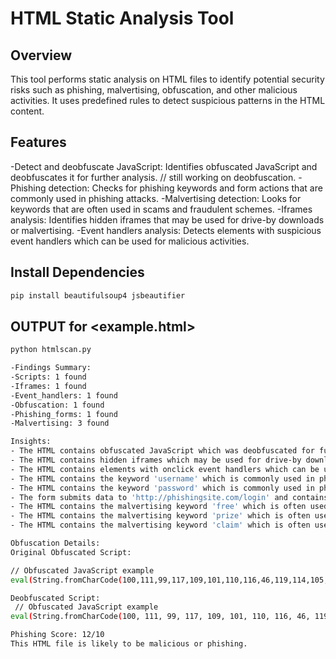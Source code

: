 # HTML Static Analysis Tool
## Overview
This tool performs static analysis on HTML files to identify potential security risks such as phishing, malvertising, obfuscation, and other malicious activities. It uses predefined rules to detect suspicious patterns in the HTML content.

## Features
-Detect and deobfuscate JavaScript: Identifies obfuscated JavaScript and deobfuscates it for further analysis. // still working on deobfuscation.
-Phishing detection: Checks for phishing keywords and form actions that are commonly used in phishing attacks.
-Malvertising detection: Looks for keywords that are often used in scams and fraudulent schemes.
-Iframes analysis: Identifies hidden iframes that may be used for drive-by downloads or malvertising.
-Event handlers analysis: Detects elements with suspicious event handlers which can be used for malicious activities.


## Install Dependencies
```bash
pip install beautifulsoup4 jsbeautifier
```
## OUTPUT for <example.html>
```bash
python htmlscan.py

-Findings Summary:
-Scripts: 1 found
-Iframes: 1 found
-Event_handlers: 1 found
-Obfuscation: 1 found
-Phishing_forms: 1 found
-Malvertising: 3 found

Insights:
- The HTML contains obfuscated JavaScript which was deobfuscated for further analysis.
- The HTML contains hidden iframes which may be used for drive-by downloads or malvertising.
- The HTML contains elements with onclick event handlers which can be used for malicious activities.
- The HTML contains the keyword 'username' which is commonly used in phishing attacks.
- The HTML contains the keyword 'password' which is commonly used in phishing attacks.
- The form submits data to 'http://phishingsite.com/login' and contains input fields for sensitive information such as 'text'.
- The HTML contains the malvertising keyword 'free' which is often used in scams and fraudulent schemes.
- The HTML contains the malvertising keyword 'prize' which is often used in scams and fraudulent schemes.
- The HTML contains the malvertising keyword 'claim' which is often used in scams and fraudulent schemes.

Obfuscation Details:
Original Obfuscated Script:

// Obfuscated JavaScript example
eval(String.fromCharCode(100,111,99,117,109,101,110,116,46,119,114,105,116,101,40,34,72,101,108,108,111,32,87,111,114,108,100,34,41));

Deobfuscated Script:
 // Obfuscated JavaScript example
eval(String.fromCharCode(100, 111, 99, 117, 109, 101, 110, 116, 46, 119, 114, 105, 116, 101, 40, 34, 72, 101, 108, 108, 111, 32, 87, 111, 114, 108, 100, 34, 41));

Phishing Score: 12/10
This HTML file is likely to be malicious or phishing.
```
